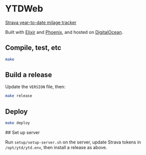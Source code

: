 # YTDWeb

[Strava year-to-date milage tracker](https://ytd.kerryb.org)

Built with [Elixir](https://elixir-lang.org/) and
[Phoenix](http://phoenixframework.org/), and hosted on
[DigitalOcean](https://www.digitalocean.com/).

## Compile, test, etc

```bash
make
```

## Build a release

Update the `VERSION` file, then:

```bash
make release
```

## Deploy

```bash
make deploy
```

## Set up server

Run `setup/setup-server.sh` on the server, update Strava tokens in
`/opt/ytd/ytd.env`, then install a release as above.
